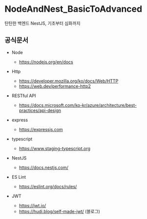 # NodeAndNest_BasicToAdvanced
탄탄한 백엔드 NestJS, 기초부터 심화까지

## 공식문서
- Node  
  - https://nodejs.org/en/docs
- Http  
  - https://developer.mozilla.org/ko/docs/Web/HTTP
  - https://web.dev/performance-http2
- RESTful API  
  - https://docs.microsoft.com/ko-kr/azure/architecture/best-practices/api-design

- express  
  - https://expressjs.com
- typescript
  - https://www.staging-typescript.org
- NestJS
  - https://docs.nestjs.com/
- ES Lint
  - https://eslint.org/docs/rules/
- JWT
  - https://jwt.io/
  - https://hudi.blog/self-made-jwt/ (블로그)